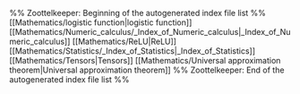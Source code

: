 %% Zoottelkeeper: Beginning of the autogenerated index file list  %%
 [[Mathematics/logistic function|logistic function]]
 [[Mathematics/Numeric_calculus/_Index_of_Numeric_calculus|_Index_of_Numeric_calculus]]
 [[Mathematics/ReLU|ReLU]]
 [[Mathematics/Statistics/_Index_of_Statistics|_Index_of_Statistics]]
 [[Mathematics/Tensors|Tensors]]
 [[Mathematics/Universal approximation theorem|Universal approximation theorem]]
%% Zoottelkeeper: End of the autogenerated index file list  %%

